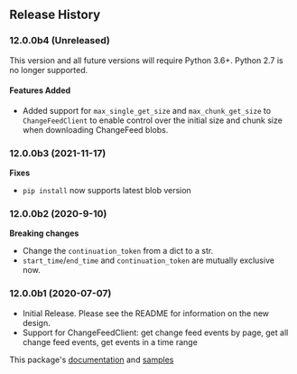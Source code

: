 ## Release History

### 12.0.0b4 (Unreleased)

This version and all future versions will require Python 3.6+. Python 2.7 is no longer supported.

#### Features Added
- Added support for `max_single_get_size` and `max_chunk_get_size` to `ChangeFeedClient` to enable control over the initial size and chunk size when downloading ChangeFeed blobs.

### 12.0.0b3 (2021-11-17)
**Fixes**
- `pip install` now supports latest blob version

### 12.0.0b2 (2020-9-10)
**Breaking changes**
- Change the `continuation_token` from a dict to a str.
- `start_time`/`end_time` and `continuation_token` are mutually exclusive now.

### 12.0.0b1 (2020-07-07)
- Initial Release. Please see the README for information on the new design.
- Support for ChangeFeedClient: get change feed events by page, get all change feed events, get events in a time range

This package's
[documentation](https://aka.ms/azsdk-python-storage-blob-changefeed-ref)
and
[samples](https://github.com/Azure/azure-sdk-for-python/tree/main/sdk/storage/azure-storage-blob-changefeed/samples)
